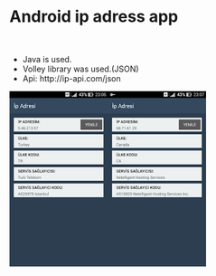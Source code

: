 # Android ip adress app
</br>
<ul>
  <li>Java is used.</li>
  <li>Volley library was used.(JSON)</li>
  <li>Api: http://ip-api.com/json</li>
</ul>
<img src="https://github.com/MaximusTR/Android-ip-adress/blob/master/image-1.webp?raw=true" align="left">
<img src="https://github.com/MaximusTR/Android-ip-adress/blob/master/image-2.webp?raw=true" align="left">
